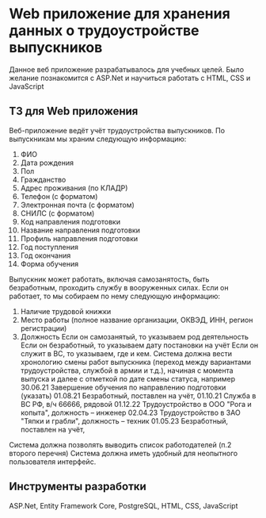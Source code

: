 # Web приложение для хранения данных о трудоустройстве выпускников
Данное веб приложение разрабатывалось для учебных целей. Было желание познакомится с ASP.Net и научиться работать с HTML, CSS и JavaScript 
## ТЗ для Web приложения
Веб-приложение ведёт учёт трудоустройства выпускников. По выпускникам мы храним следующую информацию:
1.	ФИО
2.	Дата рождения
3.	Пол
4.	Гражданство
5.	Адрес проживания (по КЛАДР)
6.	Телефон (с форматом)
7.	Электронная почта (с форматом)
8.	СНИЛС (с форматом)
9.	Код направления подготовки
10.	Название направления подготовки
11.	Профиль направления подготовки
12.	Год поступления
13.	Год окончания
14.	Форма обучения

Выпускник может работать, включая самозанятость, быть безработным, проходить службу в вооруженных силах.
Если он работает, то мы собираем по нему следующую информацию:
1.	Наличие трудовой книжки
2.	Место работы (полное название организации, ОКВЭД, ИНН, регион регистрации)
3.	Должность
Если он самозанятый, то указываем род деятельность
Если он безработный, то указываем дату постановки на учёт
Если он служит в ВС, то указываем, где и кем.
Система должна вести хронологию смены работ выпускника (переход между вариантами трудоустройства, службой в армии и т.д.), начиная с момента выпуска и далее с отметкой по дате смены статуса, например 
30.06.21 Завершение обучения по направлению подготовки (указать)
01.08.21 Безработный, поставлен на учёт, 
01.10.21 Служба в ВС РФ, в/ч 66666, рядовой
01.12.22 Трудоустройство в ООО "Рога и копыта", должность – инженер
02.04.23 Трудоустройство в ЗАО "Тяпки и грабли", должность – техник
01.05.23 Безработный, поставлен на учёт, 

Система должна позволять выводить список работодателей (п.2 второго перечня)
Система должна иметь удобный для неопытного пользователя интерфейс.

## Инструменты разработки
ASP.Net, Entity Framework Core, PostgreSQL, HTML, CSS, JavaScript
